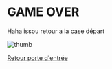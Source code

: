 # GAME OVER


Haha issou retour a la case départ

![thumb](https://user-images.githubusercontent.com/105215900/197833287-7cdce406-1b7d-4f85-ab06-340b1592fb08.png)

[Retour porte d'entrée](https://github.com/ThomasQlf/TP2Labyrinthe/blob/main/labyrinthe-mtsl-maison/index.md)

